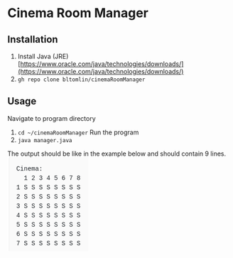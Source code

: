 # Cinema Room Manager
## Installation
1. Install Java (JRE)
[https://www.oracle.com/java/technologies/downloads/](https://www.oracle.com/java/technologies/downloads/)
2. `gh repo clone bltomlin/cinemaRoomManager`
## Usage
Navigate to program directory <br>
1. `cd ~/cinemaRoomManager`
Run the program <br>
2. `java manager.java`

The output should be like in the example below and should contain 9 lines.
<br>
![output](output.jpeg)
